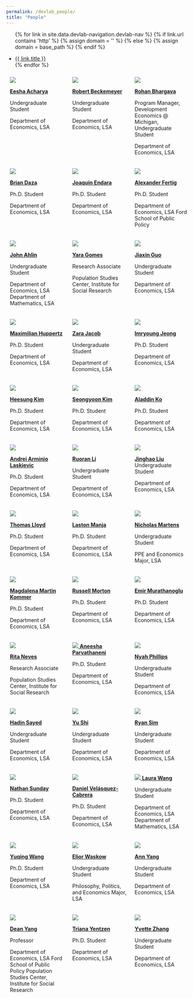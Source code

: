 ```yaml
---
permalink: /devlab_people/
title: "People"
---
```


<style>
 .row {
     display: flex;
     flex-wrap: wrap;
 }

 .col-md-4 {
     flex: 1;
     padding: 10px;
     box-sizing: border-box;
     /* border: 1px solid #ccc; */
 }

 @media (max-width: 768px) {
     .col-md-4 {
         flex: 0 0 100%;
     }
 }
 </style>
<!-- =============================Dev Lab header Below========================== -->

<div class="masthead">
  <div class="masthead__inner-wrap">
    <div class="masthead__menu">
      <nav id="" class="greedy-nav">
        <!-- <button><div class="navicon"></div></button> -->
        <ul class="visible-links">
                
{% for link in site.data.devlab-navigation.devlab-nav %}
            {% if link.url contains 'http' %}
              {% assign domain = '' %}
              {% else %}
              {% assign domain = base_path %}
            {% endif %}
            <li class="masthead__menu-item"><a href="{{ domain }}{{ link.url }}">{{ link.title }}</a></li>
          {% endfor %}
        </ul>
        <ul class="hidden-links hidden"></ul>
      </nav>
    </div>
  </div>
</div>

<!-- =============================Dev Lab Content Below========================== -->
<!-- /////////////////////////row 1 -->
<div class="row">
<div class="col-md-4">
<a href="#">
<img src='https://devecon.umich.edu/wp-content/uploads/2023/11/EeshaDevEcon-scaled-e1700603047263.jpg'>

<strong> Eesha Acharya</strong><br>
</a>

Undergraduate Student

Department of Economics, LSA

</div>
<div class="col-md-4">
<a href="#">
<img src='https://devecon.umich.edu/wp-content/uploads/2023/05/RobertBeckemeyerDevEcon-e1683910845272.jpg'>

<strong> Robert Beckemeyer </strong><br>
</a>

Undergraduate Student

Department of Economics, LSA

</div>

<div class="col-md-4">
<a href="#">
<img src='https://devecon.umich.edu/wp-content/uploads/2022/07/RohanDevEconPic-scaled-e1659123003737.jpg'>

<strong> Rohan Bhargava</strong><br>
</a>

Program Manager, Development Economics @ Michigan, Undergraduate Student

Department of Economics, LSA

</div>

</div>

<!-- /////////////////////////row 2 -->

<div class="row">
<div class="col-md-4">
<a href="#">
<img src='https://devecon.umich.edu/wp-content/uploads/2023/02/briandaza-scaled-e1677185278604.jpg'>

<strong> Brian Daza</strong><br>
</a>

Ph.D. Student

Department of Economics, LSA

</div>
<div class="col-md-4">
<a href="#">
<img src='https://devecon.umich.edu/wp-content/uploads/2023/01/JoaquinEndara-2-scaled-e1674531855820.jpg'>

<strong> Joaquin Endara</strong><br>
</a>

Ph.D. Student

Department of Economics, LSA

</div>

<div class="col-md-4">
<a href="https://alexanderfertig.com/">
<img src='https://devecon.umich.edu/wp-content/uploads/2021/09/Alexander-Fertig_Headshot_old-e1631110128981.jpg'>

<strong> Alexander Fertig</strong><br>
</a>

Ph.D. Student

Department of Economics, LSA
Ford School of Public Policy

</div>

</div>
<!-- /////////////////////////row 3 -->
<div class="row">
<div class="col-md-4">
<a href="#">
<img src='https://devecon.umich.edu/wp-content/uploads/2024/03/JohnAhlinDevEcon-e1710788431686.jpg'>

<strong> John Ahlin</strong><br>
</a>

Undergraduate Student

Department of Economics, LSA
Department of Mathematics, LSA

</div>
<div class="col-md-4">
<a href="#">
<img src='https://devecon.umich.edu/wp-content/uploads/2023/11/YaraGomesDevEcon-e1700210110130.jpg'>

<strong>Yara Gomes </strong><br>
</a>

Research Associate

Population Studies Center, Institute for Social Research

</div>

<div class="col-md-4">
<a href="#">
<img src='https://devecon.umich.edu/wp-content/uploads/2023/11/Jiaxin-GuoDevEcon-e1700208477572.jpg'>

<strong>Jiaxin Guo</strong><br>
</a>

Undergraduate Student

Department of Economics, LSA

</div>

</div>

<!-- /////////////////////////row 4 -->

<div class="row">
<div class="col-md-4">
<a href="https://maxhuppertz.github.io/">
<img src='https://devecon.umich.edu/wp-content/uploads/2021/09/Huppertz.png'>

<strong> Maximilian Huppertz</strong><br>
</a>

Ph.D. Student

Department of Economics, LSA

</div>
<div class="col-md-4">
<a href="#">
<img src='https://devecon.umich.edu/wp-content/uploads/2024/02/ZaraDevEcon-scaled-e1708381090386.jpg'>

<strong> Zara Jacob</strong><br>
</a>

Undergraduate Student

Department of Economics, LSA
</div>

<div class="col-md-4">
<a href="https://sites.google.com/view/imryoung/home">
<img src='https://devecon.umich.edu/wp-content/uploads/2023/02/ImryoungDevEcon-e1677183661437.jpg'>

<strong> Imryoung Jeong</strong><br>
</a>

Ph.D. Student

Department of Economics, LSA

</div>

</div>


<!-- ////////////////////// -->
<!-- ////////////////////// -->
<!-- ////////////////////// -->

<!-- /////////////////////////row 5 -->
<div class="row">
<div class="col-md-4">
<a href="#">
<img src='https://devecon.umich.edu/wp-content/uploads/2022/07/HeesungKim-e1658124620972.jpg'>

<strong>Heesung Kim</strong><br>
</a>

Ph.D. Student

Department of Economics, LSA

</div>
<div class="col-md-4">
<a href="#">
<img src='https://devecon.umich.edu/wp-content/uploads/2023/02/SeongyoonKimDevEcon-e1677184852160.jpg'>

<strong> Seongyoon Kim</strong><br>
</a>

Ph.D. Student

Department of Economics, LSA

</div>

<div class="col-md-4">
<a href="#">
<img src='https://devecon.umich.edu/wp-content/uploads/2023/05/Screen-Shot-2023-05-12-at-7.03.45-PM-e1683936698830.png'>

<strong>Aladdin Ko</strong><br>
</a>

Ph.D. Student

Department of Economics, LSA

</div>

</div>

<!-- /////////////////////////row 6 -->

<div class="row">
<div class="col-md-4">
<a href="https://alaskievic.github.io/">
<img src='https://devecon.umich.edu/wp-content/uploads/2023/01/AndreiDevEcon-e1674835356911.jpg'>

<strong>Andrei Arminio Laskievic</strong><br>
</a>

Ph.D. Student

Department of Economics, LSA

</div>
<div class="col-md-4">
<a href="#">
<img src='https://devecon.umich.edu/wp-content/uploads/2023/05/RuroranLiDevLab-e1683172076641.jpeg'>

<strong>Ruoran Li</strong><br>
</a>

Undergraduate Student

Department of Economics, LSA
</div>

<div class="col-md-4">
<a href="#">
<img src='https://devecon.umich.edu/wp-content/uploads/2023/05/JinghaoLiuDevEcon-e1683911309229.jpg'>

<strong>Jinghao Liu</strong><br>
</a>
Undergraduate Student

Department of Economics, LSA
</div>

</div>
<!-- /////////////////////////row 7 -->
<div class="row">
<div class="col-md-4">
<a href="#">
<img src='https://devecon.umich.edu/wp-content/uploads/2023/01/ThomasLloydDevEcon-scaled-e1674835787136.jpg'>

<strong>Thomas Lloyd</strong><br>
</a>


Ph.D. Student

Department of Economics, LSA

</div>
<div class="col-md-4">
<a href="https://laston-manja.github.io/">
<img src='https://devecon.umich.edu/wp-content/uploads/2023/05/LastonManjaDevEcon-scaled-e1683938798775.jpg'>

<strong>Laston Manja </strong><br>
</a>

Ph.D. Student

Department of Economics, LSA

</div>

<div class="col-md-4">
<a href="https://www.linkedin.com/in/nicholas-l-martens">
<img src='https://devecon.umich.edu/wp-content/uploads/2023/01/NickMartensDevEcon-e1674836569380.jpg'>

<strong>Nicholas Martens</strong><br>
</a>


Undergraduate Student

PPE and Economics Major, LSA

</div>

</div>

<!-- /////////////////////////row 8 -->

<div class="row">
<div class="col-md-4">
<a href="#">
<img src='https://devecon.umich.edu/wp-content/uploads/2023/01/MARTIN.Magdalena_2022-headshot-2-e1675062347957.jpg'>

<strong>Magdalena Martin Kommer</strong><br>
</a>


Ph.D. Student

Department of Economics, LSA

</div>
<div class="col-md-4">
<a href="https://sites.lsa.umich.edu/rpmorton/">
<img src='https://devecon.umich.edu/wp-content/uploads/2021/09/Russell-Morton-e1631037256887.jpg'>

<strong>Russell Morton</strong><br>
</a>

Ph.D. Student

Department of Economics, LSA
</div>

<div class="col-md-4">
<a href="https://lsa.umich.edu/econ/people/phd-students/emir-murathanoglu.html">
<img src='https://devecon.umich.edu/wp-content/uploads/2022/02/Emir-Murathanoglu-e1644421354164.jpeg'>

<strong>Emir Murathanoglu</strong><br>
</a>


Ph.D. Student

Department of Economics, LSA

</div>

</div>

<!-- ////////////////////// -->
<!-- ////////////////////// -->
<!-- ////////////////////// -->

<!-- /////////////////////////row 9 -->
<div class="row">
<div class="col-md-4">
<a href="#">
<img src='https://devecon.umich.edu/wp-content/uploads/2022/07/RitaNeves-e1658300099108.jpeg'>

<strong>Rita Neves</strong><br>
</a>

Research Associate

Population Studies Center, Institute for Social Research

</div>
<div class="col-md-4">
<a href="#">
<img src='https://devecon.umich.edu/wp-content/uploads/2023/02/AneeshaDevEcon-e1677182168478.jpeg'>

<strong>
Aneesha Parvathaneni</strong><br>
</a>

Ph.D. Student

Department of Economics, LSA
</div>

<div class="col-md-4">
<a href="#">
<img src='https://devecon.umich.edu/wp-content/uploads/2023/05/NyahPDevEcon-e1683911613701.jpg'>

<strong>Nyah Phillips</strong><br>
</a>


Undergraduate Student

Department of Economics, LSA

</div>

</div>

<!-- /////////////////////////row 10 -->

<div class="row">
<div class="col-md-4">
<a href="#">
<img src='https://devecon.umich.edu/wp-content/uploads/2023/01/HadinSayedDevEcon-e1674931048814.png'>

<strong>Hadin Sayed</strong><br>
</a>


Undergraduate Student

Department of Economics, LSA

</div>
<div class="col-md-4">
<a href="#">
<img src='https://devecon.umich.edu/wp-content/uploads/2023/01/YuShiDevEcon-scaled-e1674932042501.jpg'>

<strong>Yu Shi</strong><br>
</a>

Undergraduate Student

Department of Economics, LSA
</div>

<div class="col-md-4">
<a href="#">
<img src='https://devecon.umich.edu/wp-content/uploads/2023/11/Ryan-SimDevEcon-e1700209790677.png'>

<strong>Ryan Sim</strong><br>
</a>

Undergraduate Student

Department of Economics, LSA
</div>

</div>
<!-- /////////////////////////row 11 -->
<div class="row">
<div class="col-md-4">
<a href="#">
<img src='https://devecon.umich.edu/wp-content/uploads/2023/05/NathanSundayDevLabPic2-scaled-e1683172498191.jpg'>

<strong>Nathan Sunday</strong><br>
</a>


Ph.D. Student

Department of Economics, LSA

</div>
<div class="col-md-4">
<a href="https://dvelasquezc.github.io/">
<img src='https://devecon.umich.edu/wp-content/uploads/2021/09/Daniel_Vasquez-2-e1632778136973.jpeg'>

<strong>Daniel Velásquez-Cabrera</strong><br>
</a>


Ph.D. Student

Department of Economics, LSA

</div>

<div class="col-md-4">
<a href="#">
<img src='https://devecon.umich.edu/wp-content/uploads/2023/11/LauraWangDevEcon-scaled-e1700209188122.jpg'>

<strong>
Laura Wang</strong><br>
</a>

Undergraduate Student

Department of Economics, LSA
Department of Mathematics, LSA

</div>

</div>

<!-- /////////////////////////row 12 -->

<div class="row">
<div class="col-md-4">
<a href="#">
<img src='https://devecon.umich.edu/wp-content/uploads/2022/07/YuqingWang-e1658113812764.jpg'>

<strong>Yuqing Wang</strong><br>
</a>



Ph.D. Student

Department of Economics, LSA

</div>
<div class="col-md-4">
<a href="#">
<img src='https://devecon.umich.edu/wp-content/uploads/2022/07/EliorWaskow-scaled-e1658125960823.jpg'>

<strong>Elior Waskow</strong><br>
</a>

Undergraduate Student

Philosophy, Politics, and Economics Major, LSA
</div>

<div class="col-md-4">
<a href="#">
<img src='https://devecon.umich.edu/wp-content/uploads/2023/11/Ann-PhotoDevEcon-e1700208769929.jpg'>

<strong>Ann Yang</strong><br>
</a>


Undergraduate Student

Department of Economics, LSA

</div>

</div>

<!-- /////////////////////////row 1 -->

<div class="row">
<div class="col-md-4">
<a href="/_pages/about.md">
<img src='https://devecon.umich.edu/wp-content/uploads/2021/08/dean-yang-e1629830010249.jpg'>

<strong>Dean Yang</strong><br>
</a>


Professor

Department of Economics, LSA
Ford School of Public Policy
Population Studies Center, Institute for Social Research

</div>
<div class="col-md-4">
<a href="http://tyentzen.com/">
<img src='https://devecon.umich.edu/wp-content/uploads/2022/09/TrianaYentzen-scaled-e1663537416574.jpg'>

<strong>Triana Yentzen</strong><br>
</a>


Ph.D. Student

Department of Economics, LSA
</div>

<div class="col-md-4">
<a href="#">
<img src='https://devecon.umich.edu/wp-content/uploads/2023/05/YvetteZDevLab-e1683171618872.jpg'>

<strong>Yvette Zhang</strong><br>
</a>


Undergraduate Student

Department of Economics, LSA

</div>

</div>
